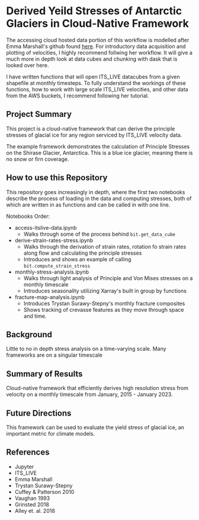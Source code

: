 # Derived Yeild Stresses of Antarctic Glaciers in Cloud-Native Framework


The accessing cloud hosted data portion of this workflow is modelled after Emma Marshall's github found [here](https://e-marshall.github.io/itslive/intro.html#). For introductory data acquisition and plotting of velocities, I highly recommend follwing her workflow. It will give a much more in depth look at data cubes and chunking with dask that is looked over here.

I have written functions that will open ITS_LIVE datacubes from a given shapefile at monthly timesteps. To fully understand the workings of these functions, how to work with large scale ITS_LIVE velocities, and other data from the AWS buckets, I recommend following her tutorial. 

## Project Summary

This project is a cloud-native framework that can derive the principle stresses of glacial ice for any region serviced by ITS_LIVE velocity data.

The example framework demonstrates the calculation of Principle Stresses on the Shirase Glacier, Antarctica. This is a blue ice glacier, meaning there is no snow or firn coverage. 

## How to use this Repository

This repository goes increasingly in depth, where the first two notebooks describe the process of loading in the data and computing stresses, both of which are written in as functions and can be called in with one line.

Notebooks Order:
- access-itslive-data.ipynb
    - Walks through some of the process behind `bit.get_data_cube`
- derive-strain-rates-stress.ipynb
    - Walks through the derivation of strain rates, rotation fo strain rates along flow and calculating the principle stresses
    - Introduces and shows an example of calling `bit.compute_strain_stress`
- monthly-stress-analysis.ipynb
    - Walks through light analysis of Principle and Von Mises stresses on a monthly timescale
    - Introduces seasonality utilizing Xarray's built in group by functions
- fracture-map-analysis.ipynb
    - Introduces Trystan Surawy-Stepny's monthly fracture composites
    - Shows tracking of crevasse features as they move through space and time.

## Background
Little to no in depth stress analysis on a time-varying scale. Many frameworks are on a singular timescale

## Summary of Results
Cloud-native framework that efficiently derives high resolution stress from velocity on a monthly timescale from January, 2015 - January 2023.

## Future Directions
This framework can be used to evaluate the yield stress of glacial ice, an important metric for climate models. 

## References
- Jupyter
- ITS_LIVE
- Emma Marshall
- Trystan Surawy-Stepny
- Cuffey & Patterson 2010
- Vaughan 1993
- Grinsted 2018
- Alley et. al. 2018